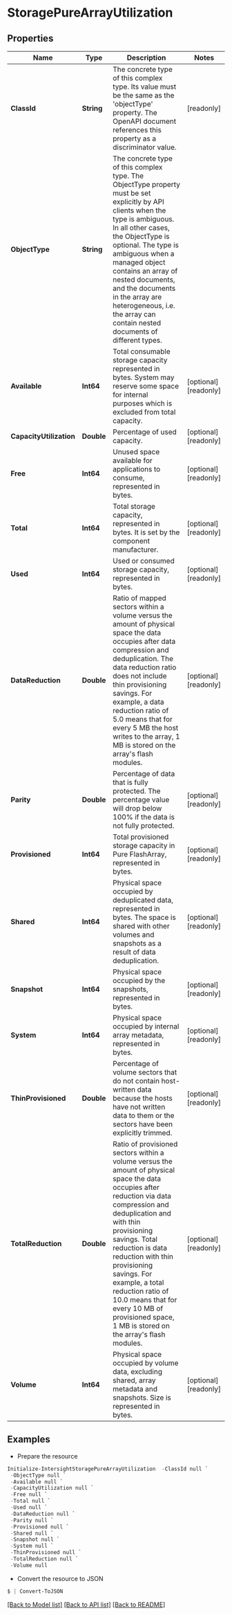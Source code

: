 # StoragePureArrayUtilization
## Properties

Name | Type | Description | Notes
------------ | ------------- | ------------- | -------------
**ClassId** | **String** | The concrete type of this complex type. Its value must be the same as the &#39;objectType&#39; property. The OpenAPI document references this property as a discriminator value. | [readonly] 
**ObjectType** | **String** | The concrete type of this complex type. The ObjectType property must be set explicitly by API clients when the type is ambiguous. In all other cases, the  ObjectType is optional.  The type is ambiguous when a managed object contains an array of nested documents, and the documents in the array are heterogeneous, i.e. the array can contain nested documents of different types. | 
**Available** | **Int64** | Total consumable storage capacity represented in bytes. System may reserve some space for internal purposes which is excluded from total capacity. | [optional] [readonly] 
**CapacityUtilization** | **Double** | Percentage of used capacity. | [optional] [readonly] 
**Free** | **Int64** | Unused space available for applications to consume, represented in bytes. | [optional] [readonly] 
**Total** | **Int64** | Total storage capacity, represented in bytes. It is set by the component manufacturer. | [optional] [readonly] 
**Used** | **Int64** | Used or consumed storage capacity, represented in bytes. | [optional] [readonly] 
**DataReduction** | **Double** | Ratio of mapped sectors within a volume versus the amount of physical space the data occupies after data compression and deduplication. The data reduction ratio does not include thin provisioning savings. For example, a data reduction ratio of 5.0 means that for every 5 MB the host writes to the array, 1 MB is stored on the array&#39;s flash modules. | [optional] [readonly] 
**Parity** | **Double** | Percentage of data that is fully protected. The percentage value will drop below 100% if the data is not fully protected. | [optional] [readonly] 
**Provisioned** | **Int64** | Total provisioned storage capacity in Pure FlashArray, represented in bytes. | [optional] [readonly] 
**Shared** | **Int64** | Physical space occupied by deduplicated data, represented in bytes. The space is shared with other volumes and snapshots as a result of data deduplication. | [optional] [readonly] 
**Snapshot** | **Int64** | Physical space occupied by the snapshots, represented in bytes. | [optional] [readonly] 
**System** | **Int64** | Physical space occupied by internal array metadata, represented in bytes. | [optional] [readonly] 
**ThinProvisioned** | **Double** | Percentage of volume sectors that do not contain host-written data because the hosts have not written data to them or the sectors have been explicitly trimmed. | [optional] [readonly] 
**TotalReduction** | **Double** | Ratio of provisioned sectors within a volume versus the amount of physical space the data occupies after reduction via data compression and deduplication and with thin provisioning savings. Total reduction is data reduction with thin provisioning savings. For example, a total reduction ratio of 10.0 means that for every 10 MB of provisioned space, 1 MB is stored on the array&#39;s flash modules. | [optional] [readonly] 
**Volume** | **Int64** | Physical space occupied by volume data, excluding shared, array metadata and snapshots. Size is represented in bytes. | [optional] [readonly] 

## Examples

- Prepare the resource
```powershell
Initialize-IntersightStoragePureArrayUtilization  -ClassId null `
 -ObjectType null `
 -Available null `
 -CapacityUtilization null `
 -Free null `
 -Total null `
 -Used null `
 -DataReduction null `
 -Parity null `
 -Provisioned null `
 -Shared null `
 -Snapshot null `
 -System null `
 -ThinProvisioned null `
 -TotalReduction null `
 -Volume null
```

- Convert the resource to JSON
```powershell
$ | Convert-ToJSON
```

[[Back to Model list]](../README.md#documentation-for-models) [[Back to API list]](../README.md#documentation-for-api-endpoints) [[Back to README]](../README.md)

